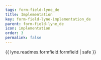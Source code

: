 ```yaml
---
tags: form-field-lyne_de
title: Implementation
key: form-field-lyne-implementation_de
parent: form-field-lyne_de
icon: implementation
order: 3
permalink: false  
---
```

{{ lyne.readmes.formfield.formfield | safe }}



